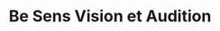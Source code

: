 ---
title: "Be Sens Vision et Audition"
url: /merignac/be-sens-vision-et-audition/
shop: opticien
---